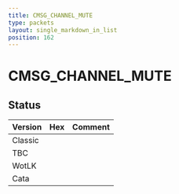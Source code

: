 ```yaml
---
title: CMSG_CHANNEL_MUTE
type: packets
layout: single_markdown_in_list
position: 162
---
```


# CMSG_CHANNEL_MUTE

## Status

Version | Hex | Comment
---------- | ---------- | ---------- 
Classic |  |  
TBC |  |  
WotLK |  |  
Cata |  |  
